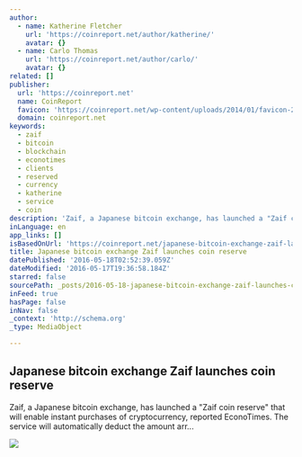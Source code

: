 ```yaml
---
author:
  - name: Katherine Fletcher
    url: 'https://coinreport.net/author/katherine/'
    avatar: {}
  - name: Carlo Thomas
    url: 'https://coinreport.net/author/carlo/'
    avatar: {}
related: []
publisher:
  url: 'https://coinreport.net'
  name: CoinReport
  favicon: 'https://coinreport.net/wp-content/uploads/2014/01/favicon-2.ico'
  domain: coinreport.net
keywords:
  - zaif
  - bitcoin
  - blockchain
  - econotimes
  - clients
  - reserved
  - currency
  - katherine
  - service
  - coin
description: 'Zaif, a Japanese bitcoin exchange, has launched a "Zaif coin reserve" that will enable instant purchases of cryptocurrency, reported EconoTimes. The service will automatically deduct the amount arr...'
inLanguage: en
app_links: []
isBasedOnUrl: 'https://coinreport.net/japanese-bitcoin-exchange-zaif-launches-coin-reserve/'
title: Japanese bitcoin exchange Zaif launches coin reserve
datePublished: '2016-05-18T02:52:39.059Z'
dateModified: '2016-05-17T19:36:58.184Z'
starred: false
sourcePath: _posts/2016-05-18-japanese-bitcoin-exchange-zaif-launches-coin-reserve.md
inFeed: true
hasPage: false
inNav: false
_context: 'http://schema.org'
_type: MediaObject

---
```

<article style=""><h1>Japanese bitcoin exchange Zaif launches coin reserve</h1><p>Zaif, a Japanese bitcoin exchange, has launched a "Zaif coin reserve" that will enable instant purchases of cryptocurrency, reported EconoTimes. The service will automatically deduct the amount arr...</p><img src="https://coinreport.net/wp-content/uploads/2014/06/Bitcoin_Digital_Currency_Logo-150x150.png" /></article>